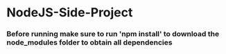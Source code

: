 # NodeJS-Side-Project
### Before running make sure to run 'npm install' to download the node_modules folder to obtain all dependencies
